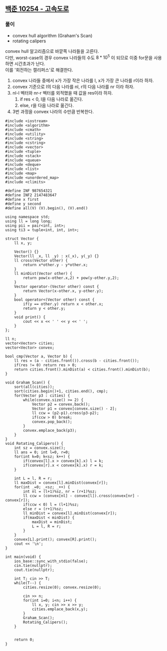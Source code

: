 ## [백준 10254  - 고속도로](https://www.acmicpc.net/problem/10254)

### 풀이

- convex hull algorithm (Graham's Scan)
- rotating calipers

convex hull 알고리즘으로 바깥쪽 나라들을 고른다.  
다만, worst-case의 경우 convex 나라들의 수도 $8 * 10^5$ 이 되므로 이중 for문을 사용하면 시간초과가 난다.  
이를 '회전하는 캘리퍼스'로 해결한다.  
1. convex 나라들 중에서 x가 가장 작은 나라를 l, x가 가장 큰 나라를 r이라 하자.
2. convex 기준으로 l의 다음 나라를 nl, r의 다음 나라를 nr 이라 하자.
3. nl-l 벡터와 nr-r 벡터를 외적했을 때 값을 res이라 하자.
   1. if res < 0, l을 다음 나라로 옮긴다.
   2. else, r을 다음 나라로 옮긴다.
4. 3번 과정을 convex 나라의 수만큼 반복한다.

```Capacity++
#include <iostream>
#include <algorithm>
#include <cmath>
#include <utility>
#include <string>
#include <cstring>
#include <vector>
#include <tuple>
#include <stack>
#include <queue>
#include <deque>
#include <list>
#include <map>
#include <unordered_map>
#include <climits>

#define INF 987654321
#define INF2 2147483647
#define x first
#define y second
#define all(V) (V).begin(), (V).end()

using namespace std;
using ll = long long;
using pii = pair<int, int>;
using ti3 = tuple<int, int, int>;

struct Vector {
    ll x, y;

    Vector() {}
    Vector(ll _x, ll _y) : x(_x), y(_y) {}
    ll cross(Vector other) {
        return x*other.y - y*other.x;
    }
    ll minDist(Vector other) {
        return pow(x-other.x,2) + pow(y-other.y,2);
    }
    Vector operator-(Vector other) const {
        return Vector(x-other.x, y-other.y);
    }
    bool operator<(Vector other) const {
        if(y == other.y) return x < other.x;
        return y < other.y;
    }
    void print() {
        cout << x << ' ' << y << ' ';
    }
};

ll n;
vector<Vector> cities;
vector<Vector> convex;

bool cmp(Vector a, Vector b) {
    ll res = (a - cities.front()).cross(b - cities.front());
    if(res != 0) return res > 0;
    return cities.front().minDist(a) < cities.front().minDist(b);
}

void Graham_Scan() {
    sort(all(cities));
    sort(cities.begin()+1, cities.end(), cmp);
    for(Vector p3 : cities) {
        while(convex.size() >= 2) {
            Vector p2 = convex.back();
            Vector p1 = convex[convex.size() - 2];
            ll ccw = (p2-p1).cross(p3-p2);
            if(ccw > 0) break;
            convex.pop_back();
        }
        convex.emplace_back(p3);
    }
}
void Rotating_Calipers() {
    int sz = convex.size();
    ll ans = 0; int l=0, r=0;
    for(int k=0; k<sz; k++) {
        if(convex[l].x > convex[k].x) l = k;
        if(convex[r].x < convex[k].x) r = k;
    }

    int L = l, R = r;
    ll maxDist = convex[l].minDist(convex[r]);
    for(int _=0; _<sz; _++) {
        int nl = (l+1)%sz, nr = (r+1)%sz;
        ll ccw = (convex[nl] - convex[l]).cross(convex[nr] - convex[r]);
        if(ccw < 0) l = (l+1)%sz;
        else r = (r+1)%sz;
        ll minDist = convex[l].minDist(convex[r]);
        if(maxDist < minDist) {
            maxDist = minDist;
            L = l, R = r;
        }
    }
    convex[L].print(); convex[R].print();
    cout << '\n';
}

int main(void) {
    ios_base::sync_with_stdio(false);
    cin.tie(nullptr);
    cout.tie(nullptr);

    int T; cin >> T;
    while(T--) {
        cities.resize(0); convex.resize(0);

        cin >> n;
        for(int i=0; i<n; i++) {
            ll x, y; cin >> x >> y;
            cities.emplace_back(x,y);
        }
        Graham_Scan();
        Rotating_Calipers();
    }


    return 0;
}
```